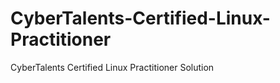# CyberTalents-Certified-Linux-Practitioner
CyberTalents Certified Linux Practitioner Solution

[//]: <> (This is also a comment.)


